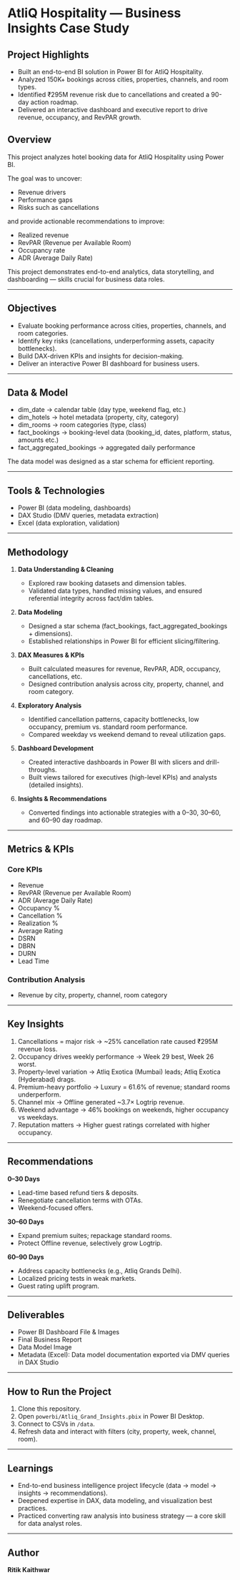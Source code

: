 # AtliQ Hospitality — Business Insights Case Study 

## Project Highlights
- Built an end-to-end BI solution in Power BI for AtliQ Hospitality.  
- Analyzed 150K+ bookings across cities, properties, channels, and room types.  
- Identified ₹295M revenue risk due to cancellations and created a 90-day action roadmap.  
- Delivered an interactive dashboard and executive report to drive revenue, occupancy, and RevPAR growth.  
 
## Overview  
This project analyzes hotel booking data for AtliQ Hospitality using Power BI.  

The goal was to uncover:  
- Revenue drivers  
- Performance gaps  
- Risks such as cancellations  

and provide actionable recommendations to improve:  
- Realized revenue  
- RevPAR (Revenue per Available Room)  
- Occupancy rate  
- ADR (Average Daily Rate)  

This project demonstrates end-to-end analytics, data storytelling, and dashboarding — skills crucial for business data roles.  

---

## Objectives  
- Evaluate booking performance across cities, properties, channels, and room categories.  
- Identify key risks (cancellations, underperforming assets, capacity bottlenecks).  
- Build DAX-driven KPIs and insights for decision-making.  
- Deliver an interactive Power BI dashboard for business users.  

---

## Data & Model  
- dim_date → calendar table (day type, weekend flag, etc.)  
- dim_hotels → hotel metadata (property, city, category)  
- dim_rooms → room categories (type, class)  
- fact_bookings → booking-level data (booking_id, dates, platform, status, amounts etc.)  
- fact_aggregated_bookings → aggregated daily performance  

The data model was designed as a star schema for efficient reporting.  

---

## Tools & Technologies  
- Power BI (data modeling, dashboards)  
- DAX Studio (DMV queries, metadata extraction)  
- Excel (data exploration, validation)   

---

## Methodology  
1. **Data Understanding & Cleaning**  
   - Explored raw booking datasets and dimension tables.  
   - Validated data types, handled missing values, and ensured referential integrity across fact/dim tables.  

2. **Data Modeling**  
   - Designed a star schema (fact_bookings, fact_aggregated_bookings + dimensions).  
   - Established relationships in Power BI for efficient slicing/filtering.  

3. **DAX Measures & KPIs**  
   - Built calculated measures for revenue, RevPAR, ADR, occupancy, cancellations, etc.  
   - Designed contribution analysis across city, property, channel, and room category.  

4. **Exploratory Analysis**  
   - Identified cancellation patterns, capacity bottlenecks, low occupancy, premium vs. standard room performance.  
   - Compared weekday vs weekend demand to reveal utilization gaps.  

5. **Dashboard Development**  
   - Created interactive dashboards in Power BI with slicers and drill-throughs.  
   - Built views tailored for executives (high-level KPIs) and analysts (detailed insights).  

6. **Insights & Recommendations**  
   - Converted findings into actionable strategies with a 0–30, 30–60, and 60–90 day roadmap.  

---

## Metrics & KPIs  

### Core KPIs  
- Revenue  
- RevPAR (Revenue per Available Room)  
- ADR (Average Daily Rate)  
- Occupancy %  
- Cancellation %  
- Realization %  
- Average Rating  
- DSRN
- DBRN
- DURN
- Lead Time

### Contribution Analysis  
- Revenue by city, property, channel, room category  

---

## Key Insights  
1. Cancellations = major risk → ~25% cancellation rate caused ₹295M revenue loss.  
2. Occupancy drives weekly performance → Week 29 best, Week 26 worst.  
3. Property-level variation → Atliq Exotica (Mumbai) leads; Atliq Exotica (Hyderabad) drags.  
4. Premium-heavy portfolio → Luxury = 61.6% of revenue; standard rooms underperform.  
5. Channel mix → Offline generated ~3.7× Logtrip revenue.  
6. Weekend advantage → 46% bookings on weekends, higher occupancy vs weekdays.  
7. Reputation matters → Higher guest ratings correlated with higher occupancy.  

---

## Recommendations  

**0–30 Days**  
- Lead-time based refund tiers & deposits.  
- Renegotiate cancellation terms with OTAs.  
- Weekend-focused offers.  

**30–60 Days**  
- Expand premium suites; repackage standard rooms.  
- Protect Offline revenue, selectively grow Logtrip.  

**60–90 Days**  
- Address capacity bottlenecks (e.g., Atliq Grands Delhi).  
- Localized pricing tests in weak markets.  
- Guest rating uplift program.  

---

## Deliverables  
- Power BI Dashboard File & Images
- Final Business Report
- Data Model Image  
- Metadata (Excel): Data model documentation exported via DMV queries in DAX Studio  

---

## How to Run the Project  
1. Clone this repository.  
2. Open `powerbi/Atliq_Grand_Insights.pbix` in Power BI Desktop.  
3. Connect to CSVs in `/data`.  
4. Refresh data and interact with filters (city, property, week, channel, room).  

---

## Learnings  
- End-to-end business intelligence project lifecycle (data → model → insights → recommendations).  
- Deepened expertise in DAX, data modeling, and visualization best practices.  
- Practiced converting raw analysis into business strategy — a core skill for data analyst roles.  

---

## Author  
**Ritik Kaithwar**  
